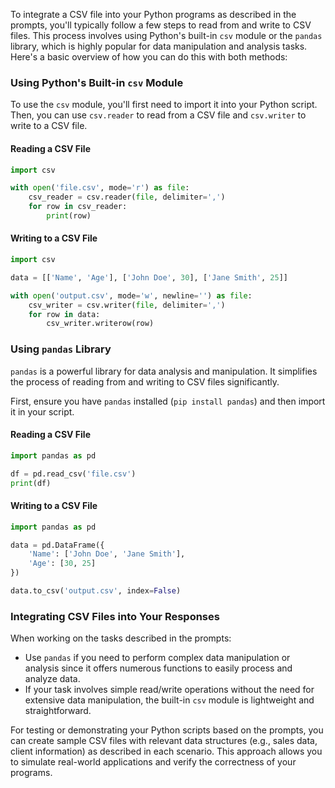 To integrate a CSV file into your Python programs as described in the prompts, you'll typically follow a few steps to read from and write to CSV files. This process involves using Python's built-in `csv` module or the `pandas` library, which is highly popular for data manipulation and analysis tasks. Here's a basic overview of how you can do this with both methods:

### Using Python's Built-in `csv` Module

To use the `csv` module, you'll first need to import it into your Python script. Then, you can use `csv.reader` to read from a CSV file and `csv.writer` to write to a CSV file.

#### Reading a CSV File

```python
import csv

with open('file.csv', mode='r') as file:
    csv_reader = csv.reader(file, delimiter=',')
    for row in csv_reader:
        print(row)
```

#### Writing to a CSV File

```python
import csv

data = [['Name', 'Age'], ['John Doe', 30], ['Jane Smith', 25]]

with open('output.csv', mode='w', newline='') as file:
    csv_writer = csv.writer(file, delimiter=',')
    for row in data:
        csv_writer.writerow(row)
```

### Using `pandas` Library

`pandas` is a powerful library for data analysis and manipulation. It simplifies the process of reading from and writing to CSV files significantly.

First, ensure you have `pandas` installed (`pip install pandas`) and then import it in your script.

#### Reading a CSV File

```python
import pandas as pd

df = pd.read_csv('file.csv')
print(df)
```

#### Writing to a CSV File

```python
import pandas as pd

data = pd.DataFrame({
    'Name': ['John Doe', 'Jane Smith'],
    'Age': [30, 25]
})

data.to_csv('output.csv', index=False)
```

### Integrating CSV Files into Your Responses

When working on the tasks described in the prompts:

- Use `pandas` if you need to perform complex data manipulation or analysis since it offers numerous functions to easily process and analyze data.
- If your task involves simple read/write operations without the need for extensive data manipulation, the built-in `csv` module is lightweight and straightforward.

For testing or demonstrating your Python scripts based on the prompts, you can create sample CSV files with relevant data structures (e.g., sales data, client information) as described in each scenario. This approach allows you to simulate real-world applications and verify the correctness of your programs.
